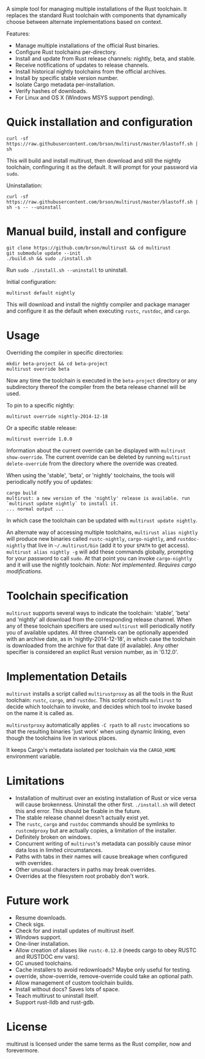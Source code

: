 A simple tool for managing multiple installations of the Rust
toolchain. It replaces the standard Rust toolchain with components
that dynamically choose between alternate implementations based on
context.

Features:

* Manage multiple installations of the official Rust binaries.
* Configure Rust toolchains per-directory.
* Install and update from Rust release channels: nightly, beta, and
  stable.
* Receive notifications of updates to release channels.
* Install historical nightly toolchains from the official archives.
* Install by specific stable version number.
* Isolate Cargo metadata per-installation.
* Verify hashes of downloads.
* For Linux and OS X (Windows MSYS support pending).

# Quick installation and configuration

```
curl -sf https://raw.githubusercontent.com/brson/multirust/master/blastoff.sh | sh
```

This will build and install multirust, then download and still the
nightly toolchain, confinguring it as the default. It will prompt for
your password via `sudo`.

Uninstallation:

```
curl -sf https://raw.githubusercontent.com/brson/multirust/master/blastoff.sh | sh -s -- --uninstall
```

# Manual build, install and configure

```
git clone https://github.com/brson/multirust && cd multirust
git submodule update --init
./build.sh && sudo ./install.sh
```

Run `sudo ./install.sh --uninstall` to uninstall.

Initial configuration:

```
multirust default nightly
```

This will download and install the nightly compiler and package
manager and configure it as the default when executing `rustc`,
`rustdoc`, and `cargo`.

# Usage

Overriding the compiler in specific directories:

```
mkdir beta-project && cd beta-project
multirust override beta
```

Now any time the toolchain is executed in the `beta-project`
directory or any subdirectory thereof the compiler from the beta
release channel will be used.

To pin to a specific nightly:

```
multirust override nightly-2014-12-18
```

Or a specific stable release:

```
multirust override 1.0.0
```

Information about the current override can be displayed with `multirust
show-override`. The current override can be deleted by running
`multirust delete-override` from the directory where the override was
created.

When using the 'stable', 'beta', or 'nightly' toolchains, the tools
will periodically notify you of updates:

```
cargo build
multirust: a new version of the 'nightly' release is available. run `multirust update nightly` to install it.
... normal output ...
```

In which case the toolchain can be updated with `multirust update
nightly`.

An alternate way of accessing multiple toolchains, `multirust alias
nightly` will produce new binaries called `rustc-nightly`,
`cargo-nightly`, and `rustdoc-nightly` that live in `~/.multirust/bin`
(add it to your `$PATH` to get access). `multirust alias nightly -g`
will add these commands globally, prompting for your password to call
`sudo`. At that point you can invoke `cargo-nightly` and it will use
the nightly toolchain. *Note: Not implemented. Requires cargo
modifications.*

# Toolchain specification

`multirust` supports several ways to indicate the toolchain: 'stable',
'beta' and 'nightly' all download from the corresponding release
channel. When any of these toolchain specifiers are used `multirust`
will periodically notify you of available updates. All three channels
can be optionally appended with an archive date, as in
'nightly-2014-12-18', in which case the toolchain is downloaded from
the archive for that date (if available). Any other specifier is
considered an explict Rust version number, as in '0.12.0'.

# Implementation Details

`multirust` installs a script called `multirustproxy` as all the tools
in the Rust toolchain: `rustc`, `cargo`, and `rustdoc`.  This script
consults `multirust` to decide which toolchain to invoke, and decides
which tool to invoke based on the name it is called as.

`multirustproxy` automatically applies `-C rpath` to all `rustc`
invocations so that the resulting binaries 'just work' when using
dynamic linking, even though the toolchains live in various places.

It keeps Cargo's metadata isolated per toolchain via the `CARGO_HOME`
environment variable.

# Limitations

* Installation of multirust over an existing installation of Rust or
  vice versa will cause brokenness. Uninstall the other first.
  `./install.sh` will detect this and error. This should be fixable in
  the future.
* The stable release channel doesn't actually exist yet.
* The `rustc`, `cargo` and `rustdoc` commands should be symlinks to
  `rustcmdproxy` but are actually copies, a limitation of the
  installer.
* Definitely broken on windows.
* Concurrent writing of `multirust`'s metadata can possibly cause
  minor data loss in limited circumstances.
* Paths with tabs in their names will cause breakage when configured
  with overrides.
* Other unusual characters in paths may break overrides.
* Overrides at the filesystem root probably don't work.

# Future work

* Resume downloads.
* Check sigs.
* Check for and install updates of multirust itself.
* Windows support.
* One-liner installation.
* Allow creation of aliases like `rustc-0.12.0` (needs cargo to obey RUSTC and RUSTDOC env vars).
* GC unused toolchains.
* Cache installers to avoid redownloads? Maybe only useful for testing.
* override, show-override, remove-override could take an optional path.
* Allow management of custom toolchain builds.
* Install without docs? Saves lots of space.
* Teach multirust to uninstall itself.
* Support rust-lldb and rust-gdb.
  
# License

multirust is licensed under the same terms as the Rust compiler, now and
forevermore.
